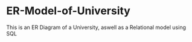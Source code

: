 # ER-Model-of-University
This is an ER Diagram of a University, aswell as a Relational model using SQL
